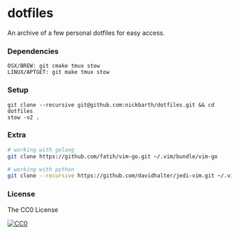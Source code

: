 # dotfiles

An archive of a few personal dotfiles for easy access.

### Dependencies

```terminal
OSX/BREW: git cmake tmux stow
LINUX/APTGET: git make tmux stow
```

### Setup

```terminal
git clone --recursive git@github.com:nickbarth/dotfiles.git && cd dotfiles
stow -v2 .
```
### Extra

```bash
# working with golang
git clone https://github.com/fatih/vim-go.git ~/.vim/bundle/vim-go

# working with python
git clone --recursive https://github.com/davidhalter/jedi-vim.git ~/.vim/bundle/jedi-vim
```

### License
The CC0 License

[![CC0](http://i.creativecommons.org/l/zero/1.0/88x31.png)](http://creativecommons.org/publicdomain/zero/1.0/)
